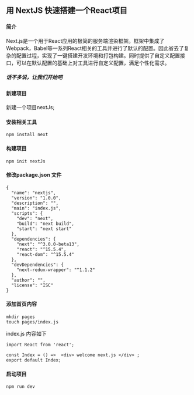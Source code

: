 ## 用 NextJS 快速搭建一个React项目

#### 简介

Next.js是一个用于React应用的极简的服务端渲染框架。框架中集成了Webpack，Babel等一系列React相关的工具并进行了默认的配置。因此省去了复杂的配置过程，实现了一键搭建开发环境和打包构建。同时提供了自定义配置接口，可以在默认配置的基础上对工具进行自定义配置，满足个性化需求。


##### 话不多说，让我们开始吧 


#### 新建项目

新建一个项目nextJs;

#### 安装相关工具

```
npm install next
```

#### 构建项目

```
npm init nextJs
```

#### 修改package.json 文件

```
{
  "name": "nextjs",
  "version": "1.0.0",
  "description": "",
  "main": "index.js",
  "scripts": {
    "dev": "next",
    "build": "next build",
    "start": "next start"
  },
  "dependencies": {
    "next": "^3.0.0-beta13",
    "react": "^15.5.4",
    "react-dom": "^15.5.4"
  },
  "devDependencies": {
    "next-redux-wrapper": "^1.1.2"
  },
  "author": "",
  "license": "ISC"
}

```
#### 添加首页内容

```
mkdir pages
touch pages/index.js
```

index.js 内容如下

```
import React from 'react';

const Index = () =>  <div> welcome next.js </div> ;
export default Index;

```

#### 启动项目

```
npm run dev
```



